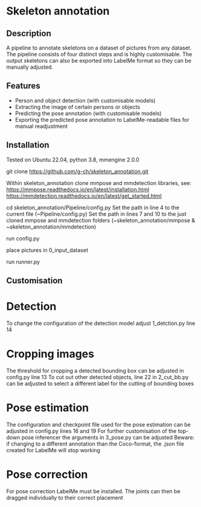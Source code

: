 # Skeleton annotation

## Description

A pipeline to annotate skeletons on a dataset of pictures from any dataset. The pipeline consists of four distinct steps and is highly customisable. The output skeletons can also be exported into LabelMe format so they can be manually adjusted.

## Features

- Person and object detection (with customisable models)
- Extracting the image of certain persons or objects
- Predicting the pose annotation (with customisable models)
- Exporting the predicted pose annotation to LabelMe-readable files for manual readjustment

## Installation

Tested on Ubuntu 22.04, python 3.8, mmengine 2.0.0

git clone https://github.com/g-ch/skeleton_annotation.git

Within skeleton_annotation clone mmpose and mmdetection libraries, see: 
https://mmpose.readthedocs.io/en/latest/installation.html
https://mmdetection.readthedocs.io/en/latest/get_started.html

cd skeleton_annotation/Pipeline/config.py
Set the path in line 4 to the current file (~Pipeline/config.py)
Set the path in lines 7 and 10 to the just cloned mmpose and mmdetection folders (~skeleton_annotation/mmpose & ~skeleton_annotation/mmdetection)

run config.py

place pictures in 0_input_dataset

run runner.py

## Customisation

# Detection
To change the configuration of the detection model adjust 1_detction.py line 14

# Cropping images
The threshold for cropping a detected bounding box can be adjusted in config.py line 13
To cut out other detected objects, line 22 in 2_cut_bb.py can be adjusted to select a different label for the cutting of bounding boxes

# Pose estimation
The configuration and checkpoint file used for the pose estimation can be adjusted in config.py lines 16 and 19
For further customisation of the top-down pose inferencer the arguments in 3_pose.py can be adjusted
Beware: if changing to a different annotation than the Coco-format, the .json file created for LabelMe will stop working

# Pose correction
For pose correction LabelMe must be installed. The joints can  then be dragged individually to their correct placement







